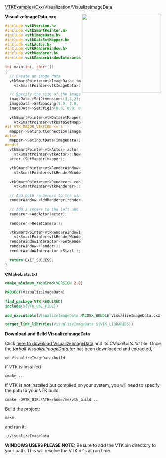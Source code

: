 [VTKExamples](Home)/[Cxx](Cxx)/Visualization/VisualizeImageData

<img align="right" src="https://github.com/lorensen/VTKExamples/raw/master/Testing/Baseline/Visualization/TestVisualizeImageData.png" width="256" />

**VisualizeImageData.cxx**
```c++
#include <vtkVersion.h>
#include <vtkSmartPointer.h>
#include <vtkImageData.h>
#include <vtkDataSetMapper.h>
#include <vtkActor.h>
#include <vtkRenderWindow.h>
#include <vtkRenderer.h>
#include <vtkRenderWindowInteractor.h>

int main(int, char*[])
{
  // Create an image data
  vtkSmartPointer<vtkImageData> imageData = 
    vtkSmartPointer<vtkImageData>::New();
  
  // Specify the size of the image data
  imageData->SetDimensions(3,3,2);
  imageData->SetSpacing(1.0, 1.0, 1.0);
  imageData->SetOrigin(0.0, 0.0, 0.0);
  
  vtkSmartPointer<vtkDataSetMapper> mapper = 
    vtkSmartPointer<vtkDataSetMapper>::New();
#if VTK_MAJOR_VERSION <= 5
  mapper->SetInputConnection(imageData->GetProducerPort());
#else
  mapper->SetInputData(imageData);
#endif
  vtkSmartPointer<vtkActor> actor = 
    vtkSmartPointer<vtkActor>::New();
  actor->SetMapper(mapper);
  
  vtkSmartPointer<vtkRenderWindow> renderWindow = 
    vtkSmartPointer<vtkRenderWindow>::New();
  
  vtkSmartPointer<vtkRenderer> renderer = 
    vtkSmartPointer<vtkRenderer>::New();
  
  // Add both renderers to the window
  renderWindow->AddRenderer(renderer);
      
  // Add a sphere to the left and a cube to the right
  renderer->AddActor(actor);
  
  renderer->ResetCamera();
  
  vtkSmartPointer<vtkRenderWindowInteractor> renderWindowInteractor = 
    vtkSmartPointer<vtkRenderWindowInteractor>::New();
  renderWindowInteractor->SetRenderWindow(renderWindow);
  renderWindow->Render();
  renderWindowInteractor->Start();
  
  return EXIT_SUCCESS;
}
```
**CMakeLists.txt**
```cmake
cmake_minimum_required(VERSION 2.8)
 
PROJECT(VisualizeImageData)
 
find_package(VTK REQUIRED)
include(${VTK_USE_FILE})
 
add_executable(VisualizeImageData MACOSX_BUNDLE VisualizeImageData.cxx)
 
target_link_libraries(VisualizeImageData ${VTK_LIBRARIES})
```

**Download and Build VisualizeImageData**

Click [here to download VisualizeImageData](https://github.com/lorensen/VTKWikiExamplesTarballs/raw/master/VisualizeImageData.tar) and its *CMakeLists.txt* file.
Once the *tarball VisualizeImageData.tar* has been downloaded and extracted,
```
cd VisualizeImageData/build 
```
If VTK is installed:
```
cmake ..
```
If VTK is not installed but compiled on your system, you will need to specify the path to your VTK build:
```
cmake -DVTK_DIR:PATH=/home/me/vtk_build ..
```
Build the project:
```
make
```
and run it:
```
./VisualizeImageData
```
**WINDOWS USERS PLEASE NOTE:** Be sure to add the VTK bin directory to your path. This will resolve the VTK dll's at run time.

